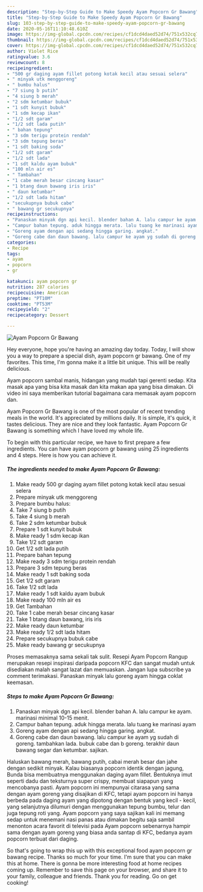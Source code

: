 ```yaml
---
description: "Step-by-Step Guide to Make Speedy Ayam Popcorn Gr Bawang"
title: "Step-by-Step Guide to Make Speedy Ayam Popcorn Gr Bawang"
slug: 103-step-by-step-guide-to-make-speedy-ayam-popcorn-gr-bawang
date: 2020-05-16T11:10:48.610Z
image: https://img-global.cpcdn.com/recipes/cf1dcd4daed52d74/751x532cq70/ayam-popcorn-gr-bawang-foto-resep-utama.jpg
thumbnail: https://img-global.cpcdn.com/recipes/cf1dcd4daed52d74/751x532cq70/ayam-popcorn-gr-bawang-foto-resep-utama.jpg
cover: https://img-global.cpcdn.com/recipes/cf1dcd4daed52d74/751x532cq70/ayam-popcorn-gr-bawang-foto-resep-utama.jpg
author: Violet Rice
ratingvalue: 3.6
reviewcount: 8
recipeingredient:
- "500 gr daging ayam fillet potong kotak kecil atau sesuai selera"
- " minyak utk menggoreng"
- " bumbu halus"
- "7 siung b putih"
- "4 siung b merah"
- "2 sdm ketumbar bubuk"
- "1 sdt kunyit bubuk"
- "1 sdm kecap ikan"
- "1/2 sdt garam"
- "1/2 sdt lada putih"
- " bahan tepung"
- "3 sdm terigu protein rendah"
- "3 sdm tepung beras"
- "1 sdt baking soda"
- "1/2 sdt garam"
- "1/2 sdt lada"
- "1 sdt kaldu ayam bubuk"
- "100 mln air es"
- " Tambahan"
- "1 cabe merah besar cincang kasar"
- "1 btang daun bawang iris iris"
- " daun ketumbar"
- "1/2 sdt lada hitam"
- "secukupnya bubuk cabe"
- " bawang gr secukupnya"
recipeinstructions:
- "Panaskan minyak dgn api kecil. blender bahan A. lalu campur ke ayam. marinasi minimal 10-15 menit."
- "Campur bahan tepung. aduk hingga merata. lalu tuang ke marinasi ayam"
- "Goreng ayam dengan api sedang hingga garing. angkat."
- "Goreng cabe dan daun bawang. lalu campur ke ayam yg sudah di goreng. tambahkan lada. bubuk cabe dan b goreng. terakhir daun bawang segar dan ketumbar. sajikan."
categories:
- Recipe
tags:
- ayam
- popcorn
- gr

katakunci: ayam popcorn gr 
nutrition: 287 calories
recipecuisine: American
preptime: "PT10M"
cooktime: "PT53M"
recipeyield: "2"
recipecategory: Dessert

---
```



![Ayam Popcorn Gr Bawang](https://img-global.cpcdn.com/recipes/cf1dcd4daed52d74/751x532cq70/ayam-popcorn-gr-bawang-foto-resep-utama.jpg)

Hey everyone, hope you're having an amazing day today. Today, I will show you a way to prepare a special dish, ayam popcorn gr bawang. One of my favorites. This time, I'm gonna make it a little bit unique. This will be really delicious.

Ayam popcorn sambal manis, hidangan yang mudah tapi gerenti sedap. Kita masak apa yang bisa kita masak dan kita makan apa yang bisa dimakan. Di video ini saya memberikan tutorial bagaimana cara memasak ayam popcorn dan.

Ayam Popcorn Gr Bawang is one of the most popular of recent trending meals in the world. It's appreciated by millions daily. It is simple, it's quick, it tastes delicious. They are nice and they look fantastic. Ayam Popcorn Gr Bawang is something which I have loved my whole life.


To begin with this particular recipe, we have to first prepare a few ingredients. You can have ayam popcorn gr bawang using 25 ingredients and 4 steps. Here is how you can achieve it.

<!--inarticleads1-->

##### The ingredients needed to make Ayam Popcorn Gr Bawang:

1. Make ready 500 gr daging ayam fillet potong kotak kecil atau sesuai selera
1. Prepare  minyak utk menggoreng
1. Prepare  bumbu halus:
1. Take 7 siung b putih
1. Take 4 siung b merah
1. Take 2 sdm ketumbar bubuk
1. Prepare 1 sdt kunyit bubuk
1. Make ready 1 sdm kecap ikan
1. Take 1/2 sdt garam
1. Get 1/2 sdt lada putih
1. Prepare  bahan tepung
1. Make ready 3 sdm terigu protein rendah
1. Prepare 3 sdm tepung beras
1. Make ready 1 sdt baking soda
1. Get 1/2 sdt garam
1. Take 1/2 sdt lada
1. Make ready 1 sdt kaldu ayam bubuk
1. Make ready 100 mln air es
1. Get  Tambahan
1. Take 1 cabe merah besar cincang kasar
1. Take 1 btang daun bawang, iris iris
1. Make ready  daun ketumbar
1. Make ready 1/2 sdt lada hitam
1. Prepare secukupnya bubuk cabe
1. Make ready  bawang gr secukupnya


Proses memasaknya sama sekali tak sulit. Resepi Ayam Popcorn Rangup merupakan resepi inspirasi daripada popcorn KFC dan sangat mudah untuk disediakan malah sangat lazat dan memuaskan. Jangan lupa subscribe ya comment terimakasi. Panaskan minyak lalu goreng ayam hingga coklat keemasan. 

<!--inarticleads2-->

##### Steps to make Ayam Popcorn Gr Bawang:

1. Panaskan minyak dgn api kecil. blender bahan A. lalu campur ke ayam. marinasi minimal 10-15 menit.
1. Campur bahan tepung. aduk hingga merata. lalu tuang ke marinasi ayam
1. Goreng ayam dengan api sedang hingga garing. angkat.
1. Goreng cabe dan daun bawang. lalu campur ke ayam yg sudah di goreng. tambahkan lada. bubuk cabe dan b goreng. terakhir daun bawang segar dan ketumbar. sajikan.


Haluskan bawang merah, bawang putih, cabai merah besar dan jahe dengan sedikit minyak. Kalau biasanya popcorn identik dengan jagung, Bunda bisa membuatnya menggunakan daging ayam fillet. Bentuknya imut seperti dadu dan teksturnya super crispy, membuat siapapun yang mencobanya pasti. Ayam popcorn ini mempunyai citarasa yang sama dengan ayam goreng yang disajikan di KFC, tetapi ayam popcorn ini hanya berbeda pada daging ayam yang dipotong dengan bentuk yang kecil - kecil, yang selanjutnya dilumuri dengan menggunakan tepung bumbu, telur dan juga tepung roti yang. Ayam popcorn yang saya sajikan kali ini memang sedap untuk menemani nasi panas atau dimakan begitu saja sambil menonton acara favorit di televisi pada Ayam popcorn sebenarnya hampir sama dengan ayam goreng yang biasa anda santap di KFC, bedanya ayam popcorn terbuat dari daging. 

So that's going to wrap this up with this exceptional food ayam popcorn gr bawang recipe. Thanks so much for your time. I'm sure that you can make this at home. There is gonna be more interesting food at home recipes coming up. Remember to save this page on your browser, and share it to your family, colleague and friends. Thank you for reading. Go on get cooking!
